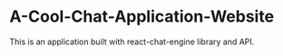 # A-Cool-Chat-Application-Website
This is an application built with  react-chat-engine library and API.  
